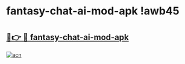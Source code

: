 # fantasy-chat-ai-mod-apk !awb45

# <h2><a href="https://b1sxaj.esa.edu.pl?title=fantasy-chat-ai-mod-apk&ref=awb45">🔗👉 🔴 fantasy-chat-ai-mod-apk</a></h2>

[![acn](https://github.com/user-attachments/assets/0f9c940e-d8b0-45ae-aac7-cd30a18b3e1c)](https://b1sxaj.esa.edu.pl?title=fantasy-chat-ai-mod-apk&ref=awb45)

